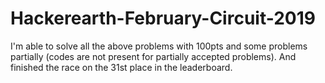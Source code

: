 # Hackerearth-February-Circuit-2019

I'm able to solve all the above problems with 100pts and some problems partially (codes are not present for partially accepted problems).
And finished the race on the 31st place in the leaderboard.
